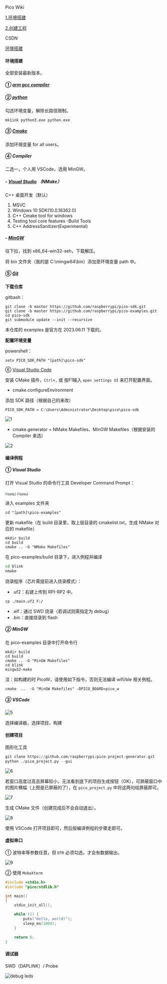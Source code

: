 Pico Wiki

[1.环境搭建](https://pico.wiki/index.php/2021/01/27/pico-c-c-windows-lesson1.html) 

[2.创建工程](https://pico.wiki/index.php/2021/01/27/pico-c-c-windows-lesson2.html) 

CSDN

[环境搭建](https://blog.csdn.net/always_one/article/details/128193686) 

#### 环境搭建

全部安装最新版本。

##### ① [arm gcc compiler](https://developer.arm.com/tools-and-software/open-source-software/developer-tools/gnu-toolchain/gnu-rm/downloads) 

##### ② [python](https://www.python.org/downloads/) 

勾选环境变量，解除长路径限制。

```shell
mk1ink python3.exe python.exe
```

##### ③ [Cmake](https://cmake.org/download/) 

添加环境变量 for all users。

##### ④ Compiler

二选一，个人用 VSCode，选用 MinGW。

##### - [Visual Studio](https://visualstudio.microsoft.com/zh-hans/downloads/) （NMake）

C++ 桌面开发（默认）

1. MSVC
2. Windows 10 SDK(10.0.18362.0)
3. C++ Cmake tool for windows
4. Testing tool core features -Build Tools
5. C++ AddressSanitizer(Experimental)

##### - [MinGW](https://sourceforge.net/projects/mingw-w64/files/) 

往下拉，找到 x86_64-win32-seh，下载解压。

将 bin 文件夹（我的是 C:\mingw64\bin）添加至环境变量 path 中。

##### ⑤ [Git](https://git-scm.com/download/win) 

**下载仓库**

gitbash：

```shell
git clone -b master https://github.com/raspberrypi/pico-sdk.git
git clone -b master https://github.com/raspberrypi/pico-examples.git
cd pico-sdk
git submodule update --init --recursive
```

本仓库的 examples 是官方在 2023.06.11 下载的。 

**配置环境变量**

powershell：

```shell
setx PICO_SDK_PATH "[path]\pico-sdk"
```

⑥ [Visual Studio Code](https://visualstudio.microsoft.com/zh-hans/downloads/) 

安装 CMake 插件，`Ctrl+,` 或 按F1输入 `open settings UI` 来打开配置界面。

* cmake.configureEnvironment

添加 SDK 路径（根据自己的来改）

```
PICO_SDK_PATH = C:\Users\Administrator\Desktop\pico\pico-sdk
```

![1](.assest/1.png)

* cmake.generator = NMake Makefiles、MinGW Makefiles（根据安装的 Compiler 来选）

![2](.assest/2.png)

#### 编译例程

##### ① Visual Studio

打开 Visual Studio 的命令行工具 Developer Command Prompt：

[<img src=".assest/3.png" alt="image-1" style="zoom: 50%;" />]() [<img src=".assest/4.png" alt="image-2" style="zoom: 50%;" />]()

进入 examples 文件夹

```shell
cd "[path]\pico-examples"
```

更新 makefile（在 build 目录里，取上层目录的 cmakelist.txt，生成 NMake 对应的 makefile）

```shell
mkdir build
cd build
cmake .. -G "NMake Makefiles" 
```

在 pico-examples/build 目录下，进入例程并编译

```sh
cd blink
nmake
```

烧录程序（芯片需提前进入烧录模式）：

* .uf2：右键上传到 RPI-RP2 中。

```shell
cp ./main.uf2 F:/
```

* .elf：通过 SWD 烧录（若调试则需指定为 debug）
* .bin：直接烧录到 flash

##### ② MinGW

在 pico-examples 目录中打开命令行

```shell
mkdir build
cd build
cmake .. -G "MinGW Makefiles" 
cd blink
mingw32-make
```

注：如构建的时 PicoW，请使用如下指令，否则无法编译 wifi/ble 相关例程。

```shell
cmake  ..  -G "MinGW Makefiles" -DPICO_BOARD=pico_w
```

##### ③ VSCode

![5](.assest/5.png)

选择编译器，选择项目，构建

#### 创建项目

图形化工具

```python
git clone https://github.com/raspberrypi/pico-project-generator.git
python ./pico_project.py --gui
```

![6](.assest/6.png)

若窗口高度过高且屏幕较小，无法看到底下的项目生成按钮（OK），可屏蔽窗口中的图片横幅（上图是已屏蔽的了），在 `pico_project.py` 中将这两句给屏蔽即可。

![7](.assest/7.png)

生成 CMake 文件（创建完成后不会自动退出）。

![8](.assest/8.png)

使用 VSCode 打开项目即可，然后按编译例程的步骤走即可。

#### 虚拟串口

① 波特率等参数任意，但 `DTR` 必须勾选，才会有数据输出。

![9](.assest/9.png)

② 使用 `MobaXterm`  

```c
#include <stdio.h>
#include "pico/stdlib.h"

int main()
{
    stdio_init_all();

    while (1) {
        puts("Hello, world!");
        sleep_ms(1000);
    }

    return 0;
}
```

#### 调试器

SWD（DAPLINK）/ Probe

![debug leds](.assest/debug-leds.png)